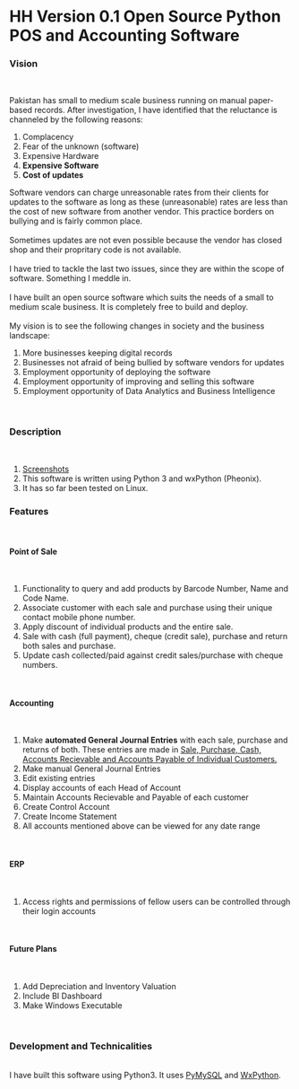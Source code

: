 # HH Version 0.1     Open Source Python POS and Accounting Software
<h3>Vision</h3>
<br />
<p>
  Pakistan has small to medium scale business running on manual paper-based records. After investigation, I have identified that the reluctance is channeled by the following reasons:
  <ol>
    <li>Complacency</li>
    <li>Fear of the unknown (software)</li>
    <li>Expensive Hardware</li>
    <li><b>Expensive Software</b></li>
    <li><b>Cost of updates</b></li>
  </ol>
  Software vendors can charge unreasonable rates from their clients for updates to the software as long as these (unreasonable) rates are less than the cost of new software from another vendor. This practice borders on bullying and is fairly common place.
  <br /> <br />
  Sometimes updates are not even possible because the vendor has closed shop and their propritary code is not available.
  <br /> <br />
  I have tried to tackle the last two issues, since they are within the scope of software. Something I meddle in.
  <br /> <br />
  I have built an open source software which suits the needs of a small to medium scale business. It is completely free to build and deploy.
  <br /> <br />
  My vision is to see the following changes in society and the business landscape:
  <ol>
    <li>More businesses keeping digital records</li>
    <li>Businesses not afraid of being bullied by software vendors for updates</li>
    <li>Employment opportunity of deploying the software</li>
    <li>Employment opportunity of improving and selling this software</li>
    <li>Employment opportunity of Data Analytics and Business Intelligence</li>
   </ol>
</p>
<br />
<h3>Description</h3>
<br />
<ol>
	<li><a href="https://github.com/HH95/Open-Source-Python-POS-and-Accounting-Software/wiki">Screenshots</a></li>
	<li>This software is written using Python 3 and wxPython (Pheonix).</li>
	<li>It has so far been tested on Linux.</li>
</ol>

<h3>Features</h3>
<br />
<h4>Point of Sale</h4>
<br />
<ol>
	<li>Functionality to query and add products by Barcode Number, Name and Code Name.</li>
	<li>Associate customer with each sale and purchase using their unique contact mobile phone number.</li>
	<li>Apply discount of individual products and the entire sale.</li>
	<li>Sale with cash (full payment), cheque (credit sale), purchase and return both sales and purchase.</li>
	<li>Update cash collected/paid against credit sales/purchase with cheque numbers.</li>
</ol>
<br />
<h4>Accounting</h4>
<br />
<ol>
	<li>Make <b>automated General Journal Entries</b> with each sale, purchase and returns of both. These entries are made in <u>Sale, Purchase, Cash, Accounts Recievable and Accounts Payable of Individual Customers.</u></li>
	<li>Make manual General Journal Entries</li>
	<li>Edit existing entries</li>
	<li>Display accounts of each Head of Account</li>
	<li>Maintain Accounts Recievable and Payable of each customer</li>
	<li>Create Control Account</li>
	<li>Create Income Statement</li>
	<li>All accounts mentioned above can be viewed for any date range</li>
</ol>
<br />
<h4>ERP</h4>
<br />
<ol>
	<li>Access rights and permissions of fellow users can be controlled through their login accounts</li>
</ol>
<br />
<h4>Future Plans</h4>
<br />
<ol>
	<li>Add Depreciation and Inventory Valuation</li>
	<li>Include BI Dashboard</li>
	<li>Make Windows Executable</li>
</ol>
<br />
<h3>Development and Technicalities</h3>
<br />
I have built this software using Python3. It uses <a href="https://github.com/PyMySQL/PyMySQL">PyMySQL</a> and <a href="https://wxpython.org/Phoenix/docs/html/index.html">WxPython</a>.
<br />
